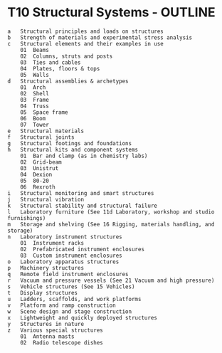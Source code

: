# T10 Structural Systems - OUTLINE
    a	Structural principles and loads on structures
    b	Strength of materials and experimental stress analysis
    c	Structural elements and their examples in use
        01	Beams
        02	Columns, struts and posts
        03	Ties and cables
        04	Plates, floors & tops
        05	Walls
    d	Structural assemblies & archetypes
        01	Arch
        02	Shell
        03	Frame
        04	Truss
        05	Space frame
        06	Boom
        07	Tower
    e	Structural materials
    f	Structural joints
    g	Structural footings and foundations
    h	Structural kits and component systems
        01	Bar and clamp (as in chemistry labs)
        02	Grid-beam
        03	Unistrut
        04	Dexion
        05	80-20
        06	Rexroth
    i	Structural monitoring and smart structures
    j	Structural vibration
    k	Structural stability and structural failure
    l	Laboratory furniture (See 11d Laboratory, workshop and studio furnishings)
    m	Storage and shelving (See 16 Rigging, materials handling, and storage)
    n	Laboratory instrument structures
        01	Instrument racks
        02	Prefabricated instrument enclosures
        03	Custom instrument enclosures
    o	Laboratory apparatus structures
    p	Machinery structures
    q	Remote field instrument enclosures
    r	Vacuum and pressure vessels (See 21 Vacuum and high pressure)
    s	Vehicle structures (See 15 Vehicles)
    t	Display structures
    u	Ladders, scaffolds, and work platforms
    v	Platform and ramp construction
    w	Scene design and stage construction
    x	Lightweight and quickly deployed structures
    y	Structures in nature
    z	Various special structures
        01	Antenna masts
        02	Radio telescope dishes
